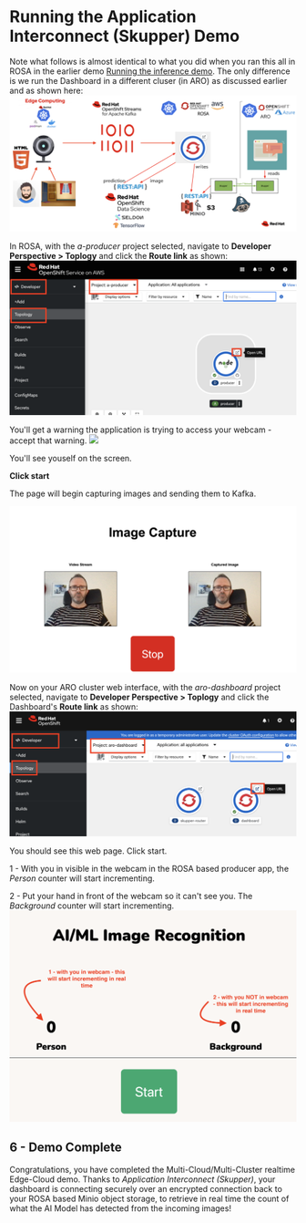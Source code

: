 # Running the Application Interconnect (Skupper) Demo

Note what follows is almost identical to what you did when you ran this all in ROSA in the earlier demo [Running the inference demo](https://github.com/odh-labs/predictive-maint/blob/main/docs/image-detection-2-inference-demo.md). The only difference is we run the Dashboard in a different cluser (in ARO) as discussed earlier and as shown here:
![images/7-interconnect-setup/2-overall-solution-dashboard-aro-interconnect.png](images/7-interconnect-setup/2-overall-solution-dashboard-aro-interconnect.png) 

In ROSA, with the *a-producer* project selected, navigate to **Developer Perspective > Toplogy** and click the **Route link** as shown:
![images/8-interconnect-demo/1-open-producer-route.png](images/8-interconnect-demo/1-open-producer-route.png) 


You'll get a warning the application is trying to access your webcam - accept that warning.
<img src="images/2-setup/image19.png" width="400"/>

You'll see youself on the screen. 


**Click start** 


The page will begin capturing images and sending them to Kafka.

![images/8-interconnect-demo/1-producer-view.png](images/8-interconnect-demo/1-producer-view.png)


Now on your ARO cluster web interface, with the *aro-dashboard* project selected, navigate to **Developer Perspective > Toplogy** and click the Dashboard's **Route link** as shown:
![images/8-interconnect-demo/2-open-dashboard-route.png](images/8-interconnect-demo/2-open-dashboard-route.png) 



You should see this web page. Click start.

1 - With you in visible in the webcam in the ROSA based producer app, the *Person* counter will start incrementing.

2 - Put your hand in front of the webcam so it can't see you. The *Background* counter will start incrementing.
![images/8-interconnect-demo/3-dashboard-view.png](images/8-interconnect-demo/3-dashboard-view.png) 


## 6 - Demo Complete

Congratulations, you have completed the Multi-Cloud/Multi-Cluster realtime Edge-Cloud demo. Thanks to *Application Interconnect (Skupper)*, your dashboard is connecting securely over an encrypted connection back to your ROSA based Minio object storage, to retrieve in real time the count of what the AI Model has detected from the incoming images!

